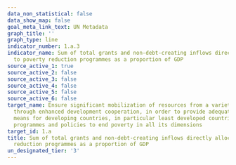 ```yaml
---
data_non_statistical: false
data_show_map: false
goal_meta_link_text: UN Metadata
graph_title: ''
graph_type: line
indicator_number: 1.a.3
indicator_name: Sum of total grants and non-debt-creating inflows directly allocated
  to poverty reduction programmes as a proportion of GDP
source_active_1: true
source_active_2: false
source_active_3: false
source_active_4: false
source_active_5: false
source_active_6: false
target_name: Ensure significant mobilization of resources from a variety of sources, including
  through enhanced development cooperation, in order to provide adequate and predictable
  means for developing countries, in particular least developed countries, to implement
  programmes and policies to end poverty in all its dimensions
target_id: 1.a
title: Sum of total grants and non-debt-creating inflows directly allocated to poverty
  reduction programmes as a proportion of GDP
un_designated_tier: '3'
---
```

